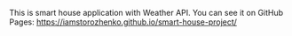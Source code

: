This is smart house application with Weather API. You can see it on GitHub Pages: https://iamstorozhenko.github.io/smart-house-project/
